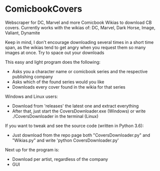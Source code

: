 # ComicbookCovers
Webscraper for DC, Marvel and more Comicbook Wikias to download CB covers.
Currently works with the wikias of: DC, Marvel, Dark Horse, Image, Valiant, Dynamite

Keep in mind, I don't encourage downloading several times in a short time span, as the wikias tend to get angry when you request them so many images at once. Try to space out your downloads

This easy and light program does the following:
* Asks you a character name or comicbook series and the respective publishing company
* Asks which of the found series would you like
* Downloads every cover found in the wikia for that series

Windows and Linux users:
* Download from 'releases' the latest one and extract everything
* After that, just start the CoversDownloader.exe (Windows) or write ./CoversDownloader in the terminal (Linux)

If you want to tweak and see the source code (written in Python 3.6):
* Just download from the repo page both "CoversDownloader.py" and "Wikias.py" and write 'python CoversDownloader.py'

Next up for the program is:
* Download per artist, regardless of the company
* GUI

